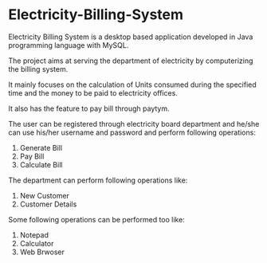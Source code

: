 # Electricity-Billing-System
Electricity Billing System is a desktop based application developed in Java programming language with MySQL. 

The project aims at serving the department of electricity by computerizing the billing system. 

It mainly focuses on the calculation of Units consumed during the specified time and the money to be paid to electricity offices.

It also has the feature to pay bill through paytym.

The user can be registered through electricity board department and he/she can use his/her username and password and perform following operations:
1. Generate Bill
2. Pay Bill
3. Calculate Bill

The department can perform following operations like:
1. New Customer
2. Customer Details

Some following operations can be performed too like:
1. Notepad
2. Calculator
3. Web Brwoser

